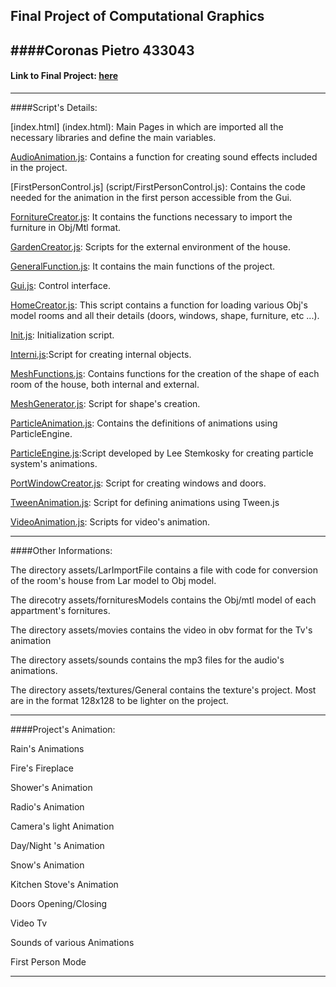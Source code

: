 Final Project of Computational Graphics
---------------------------------------

####Coronas Pietro
433043
---------------------------------------

#### Link to Final Project: [here](http://PCoronas90.github.io/prova/lamp.html)
---------------------------------------

####Script's Details:

[index.html] (index.html): Main Pages in which are imported all the necessary libraries and define the main variables.

[AudioAnimation.js](script/AudioAnimation.js): Contains a function for creating sound effects included in the project.

[FirstPersonControl.js] (script/FirstPersonControl.js): Contains the code needed for the animation in the first person accessible from the Gui.

[FornitureCreator.js](scriptFornitureCreator.js/): It contains the functions necessary to import the furniture in Obj/Mtl format.

[GardenCreator.js](script/GardenCreator.js): Scripts for the external environment of the house.

[GeneralFunction.js](script/GeneralFunction.js): It contains the main functions of the project.

[Gui.js](script/Gui.js): Control interface.

[HomeCreator.js](script/HomeCreator.js): This script contains a function for loading various Obj's model rooms and all their details (doors, windows, shape, furniture, etc ...).

[Init.js](script/Init.js): Initialization script.

[Interni.js](script/Interni.js):Script for creating internal objects.

[MeshFunctions.js](script/MeshFunctions.js): Contains functions for the creation of the shape of each room of the house, both internal and external.

[MeshGenerator.js](script/MeshGenerator.js): Script for shape's creation.

[ParticleAnimation.js](script/ParticleAnimation.js): Contains the definitions of animations using ParticleEngine.

[ParticleEngine.js](script/ParticleEngine.js):Script developed by Lee Stemkosky for creating  particle system's animations. 

[PortWindowCreator.js](script/PortWindowCreator.js): Script for creating windows and doors.
 
[TweenAnimation.js](script/TweenAnimation.js): Script for defining animations using Tween.js

[VideoAnimation.js](script/VideoAnimation.js):  Scripts for video's animation.

----------------------------------------
####Other Informations:

The directory assets/LarImportFile contains a file with code for conversion of the room's house from Lar model to Obj model.

The direcotry assets/fornituresModels contains the Obj/mtl model of each appartment's fornitures.

The directory assets/movies contains the video in obv format for the Tv's animation

The directory assets/sounds contains the mp3 files for the audio's animations.

The directory assets/textures/General contains the texture's project. Most are in the format 128x128 to be lighter on the project.

---------------------------------------
####Project's Animation:

Rain's Animations

Fire's Fireplace

Shower's Animation

Radio's Animation

Camera's light Animation

Day/Night 's Animation

Snow's Animation

Kitchen Stove's Animation

Doors Opening/Closing

Video Tv

Sounds of various Animations

First Person Mode

-------------------------------------------------------------




